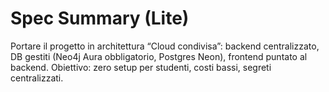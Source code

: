 # Spec Summary (Lite)

Portare il progetto in architettura “Cloud condivisa”: backend centralizzato, DB gestiti (Neo4j Aura obbligatorio, Postgres Neon), frontend puntato al backend. Obiettivo: zero setup per studenti, costi bassi, segreti centralizzati.